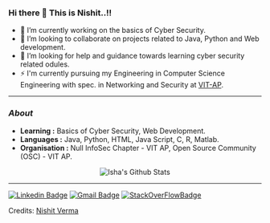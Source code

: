 ### Hi there 👋 This is Nishit..!!

<!--
**Nishit3479/Nishit3479** is a ✨ _special_ ✨ repository because its `README.md` (this file) appears on your GitHub profile.

- 😄 Pronouns: ...
- ⚡ Fun fact: ...
-->
- 🔭 I’m currently working on the basics of Cyber Security.
- 🌱 I’m looking to collaborate on projects related to Java, Python and Web development. 
- 🤔 I’m looking for help and guidance towards learning cyber security related odules.
- ⚡ I'm currently pursuing my Engineering in Computer Science Engineering with spec. in Networking and Security at [VIT-AP](https://vitap.ac.in/).

---------------------------------------------------------------------------------------------------------------------------------------------------------------------------------
### <i>About</i>

-  **Learning :** Basics of Cyber Security, Web Development.
-  **Languages :** Java, Python, HTML, Java Script, C, R, Matlab.
-  **Organisation :** Null InfoSec Chapter - VIT AP, Open Source Community (OSC) - VIT AP.

<p align="center">
  <img alt="Isha's Github Stats" src="https://github-readme-stats.vercel.app/api?username=Nishit3479&show_icons=true&theme=radical">
</p>


-----
[![Linkedin Badge](https://img.shields.io/badge/-NishitVerma-blue?style=flat-square&logo=Linkedin&logoColor=white&link=https://www.linkedin.com/in/nishit-verma-0bba911a5)](https://www.linkedin.com/in/nishit-verma-0bba911a5)  [![Gmail Badge](https://img.shields.io/badge/-NishitVerma-c14438?style=flat-square&logo=Gmail&logoColor=white&link=mailto:nishitverma1312@gmail.com)](mailto:nishitverma1312@gmail.com) [![StackOverFlowBadge](https://img.shields.io/badge/-NishitVerma-black?style=flat-square&logo=Stack%20OverFlow&logoColor=Orange&link=https://www.linkedin.com/in/ishagupta20//)](https://stackoverflow.com/users/14736743/nishit-verma)

Credits: [Nishit Verma](https://github.com/Nishit3479)

